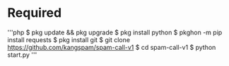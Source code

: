 # Required
'''php
$ pkg update && pkg upgrade
$ pkg install python
$ pkghon -m pip install requests
$ pkg install git
$ git clone https://github.com/kangspam/spam-call-v1
$ cd spam-call-v1
$ python start.py
'''
